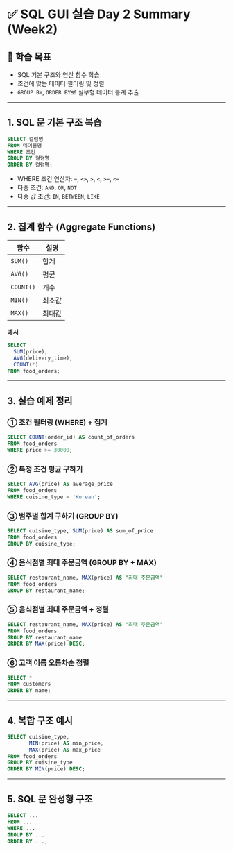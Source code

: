 
# ✅ SQL GUI 실습 Day 2 Summary (Week2)

## 📌 학습 목표
- SQL 기본 구조와 연산 함수 학습  
- 조건에 맞는 데이터 필터링 및 정렬  
- `GROUP BY`, `ORDER BY`로 실무형 데이터 통계 추출

---

## 1. SQL 문 기본 구조 복습
```sql
SELECT 컬럼명
FROM 테이블명
WHERE 조건
GROUP BY 컬럼명
ORDER BY 컬럼명;
```

- WHERE 조건 연산자: `=`, `<>`, `>`, `<`, `>=`, `<=`
- 다중 조건: `AND`, `OR`, `NOT`
- 다중 값 조건: `IN`, `BETWEEN`, `LIKE`

---

## 2. 집계 함수 (Aggregate Functions)

| 함수      | 설명     |
|-----------|----------|
| `SUM()`   | 합계     |
| `AVG()`   | 평균     |
| `COUNT()` | 개수     |
| `MIN()`   | 최소값   |
| `MAX()`   | 최대값   |

**예시**
```sql
SELECT
  SUM(price),
  AVG(delivery_time),
  COUNT(*)
FROM food_orders;
```

---

## 3. 실습 예제 정리

### ① 조건 필터링 (WHERE) + 집계
```sql
SELECT COUNT(order_id) AS count_of_orders
FROM food_orders
WHERE price >= 30000;
```

### ② 특정 조건 평균 구하기
```sql
SELECT AVG(price) AS average_price
FROM food_orders
WHERE cuisine_type = 'Korean';
```

### ③ 범주별 합계 구하기 (GROUP BY)
```sql
SELECT cuisine_type, SUM(price) AS sum_of_price
FROM food_orders
GROUP BY cuisine_type;
```

### ④ 음식점별 최대 주문금액 (GROUP BY + MAX)
```sql
SELECT restaurant_name, MAX(price) AS "최대 주문금액"
FROM food_orders
GROUP BY restaurant_name;
```

### ⑤ 음식점별 최대 주문금액 + 정렬
```sql
SELECT restaurant_name, MAX(price) AS "최대 주문금액"
FROM food_orders
GROUP BY restaurant_name
ORDER BY MAX(price) DESC;
```

### ⑥ 고객 이름 오름차순 정렬
```sql
SELECT * 
FROM customers
ORDER BY name;
```

---

## 4. 복합 구조 예시

```sql
SELECT cuisine_type,
       MIN(price) AS min_price,
       MAX(price) AS max_price
FROM food_orders
GROUP BY cuisine_type
ORDER BY MIN(price) DESC;
```

---

## 5. SQL 문 완성형 구조
```sql
SELECT ...
FROM ...
WHERE ...
GROUP BY ...
ORDER BY ...;
```
